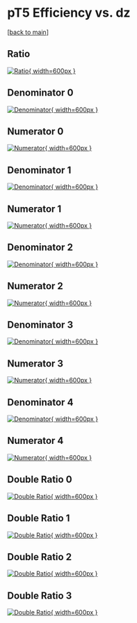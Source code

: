 # pT5 Efficiency vs. dz

[[back to main](./)]



## Ratio

[![Ratio](../mtv/var/pT5_loweta_11_-1_eff_dz.png){ width=600px }](../mtv/var/pT5_loweta_11_-1_eff_dz.pdf)

## Denominator 0

[![Denominator](../mtv/den/pT5_loweta_11_-1_eff_dz_den0.png){ width=600px }](../mtv/den/pT5_loweta_11_-1_eff_dz_den0.pdf)

## Numerator 0

[![Numerator](../mtv/num/pT5_loweta_11_-1_eff_dz_num0.png){ width=600px }](../mtv/num/pT5_loweta_11_-1_eff_dz_num0.pdf)

## Denominator 1

[![Denominator](../mtv/den/pT5_loweta_11_-1_eff_dz_den1.png){ width=600px }](../mtv/den/pT5_loweta_11_-1_eff_dz_den1.pdf)

## Numerator 1

[![Numerator](../mtv/num/pT5_loweta_11_-1_eff_dz_num1.png){ width=600px }](../mtv/num/pT5_loweta_11_-1_eff_dz_num1.pdf)

## Denominator 2

[![Denominator](../mtv/den/pT5_loweta_11_-1_eff_dz_den2.png){ width=600px }](../mtv/den/pT5_loweta_11_-1_eff_dz_den2.pdf)

## Numerator 2

[![Numerator](../mtv/num/pT5_loweta_11_-1_eff_dz_num2.png){ width=600px }](../mtv/num/pT5_loweta_11_-1_eff_dz_num2.pdf)

## Denominator 3

[![Denominator](../mtv/den/pT5_loweta_11_-1_eff_dz_den3.png){ width=600px }](../mtv/den/pT5_loweta_11_-1_eff_dz_den3.pdf)

## Numerator 3

[![Numerator](../mtv/num/pT5_loweta_11_-1_eff_dz_num3.png){ width=600px }](../mtv/num/pT5_loweta_11_-1_eff_dz_num3.pdf)

## Denominator 4

[![Denominator](../mtv/den/pT5_loweta_11_-1_eff_dz_den4.png){ width=600px }](../mtv/den/pT5_loweta_11_-1_eff_dz_den4.pdf)

## Numerator 4

[![Numerator](../mtv/num/pT5_loweta_11_-1_eff_dz_num4.png){ width=600px }](../mtv/num/pT5_loweta_11_-1_eff_dz_num4.pdf)

## Double Ratio 0

[![Double Ratio](../mtv/ratio/pT5_loweta_11_-1_eff_dz_ratio0.png){ width=600px }](../mtv/ratio/pT5_loweta_11_-1_eff_dz_ratio0.pdf)

## Double Ratio 1

[![Double Ratio](../mtv/ratio/pT5_loweta_11_-1_eff_dz_ratio1.png){ width=600px }](../mtv/ratio/pT5_loweta_11_-1_eff_dz_ratio1.pdf)

## Double Ratio 2

[![Double Ratio](../mtv/ratio/pT5_loweta_11_-1_eff_dz_ratio2.png){ width=600px }](../mtv/ratio/pT5_loweta_11_-1_eff_dz_ratio2.pdf)

## Double Ratio 3

[![Double Ratio](../mtv/ratio/pT5_loweta_11_-1_eff_dz_ratio3.png){ width=600px }](../mtv/ratio/pT5_loweta_11_-1_eff_dz_ratio3.pdf)

